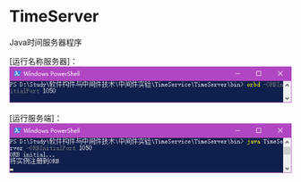 # TimeServer

Java时间服务器程序

[运行名称服务器]：
![](../images/orbd.png)

[运行服务端]：
![](../images/TimeServer.png)